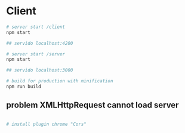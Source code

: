 # Client

``` bash
# server start /client
npm start

## servido localhost:4200 

# server start /server
npm start

## servido localhost:3000 

# build for production with minification
npm run build
```

## problem XMLHttpRequest cannot load server

``` bash

# install plugin chrome "Cors"

```



